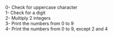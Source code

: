 0- Check for uppercase character</br>
1- Check for a digit</br>
2- Multiply 2 integers</br>
3- Print the numbers from 0 to 9</br>
4- Print the numbers from 0 to 9, except 2 and 4</br>
